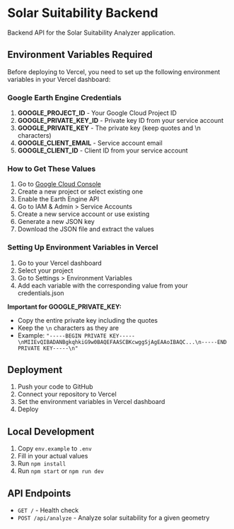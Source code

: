 # Solar Suitability Backend

Backend API for the Solar Suitability Analyzer application.

## Environment Variables Required

Before deploying to Vercel, you need to set up the following environment variables in your Vercel dashboard:

### Google Earth Engine Credentials

1. **GOOGLE_PROJECT_ID** - Your Google Cloud Project ID
2. **GOOGLE_PRIVATE_KEY_ID** - Private key ID from your service account
3. **GOOGLE_PRIVATE_KEY** - The private key (keep quotes and \n characters)
4. **GOOGLE_CLIENT_EMAIL** - Service account email
5. **GOOGLE_CLIENT_ID** - Client ID from your service account

### How to Get These Values

1. Go to [Google Cloud Console](https://console.cloud.google.com/)
2. Create a new project or select existing one
3. Enable the Earth Engine API
4. Go to IAM & Admin > Service Accounts
5. Create a new service account or use existing
6. Generate a new JSON key
7. Download the JSON file and extract the values

### Setting Up Environment Variables in Vercel

1. Go to your Vercel dashboard
2. Select your project
3. Go to Settings > Environment Variables
4. Add each variable with the corresponding value from your credentials.json

**Important for GOOGLE_PRIVATE_KEY:**

- Copy the entire private key including the quotes
- Keep the `\n` characters as they are
- Example: `"-----BEGIN PRIVATE KEY-----\nMIIEvQIBADANBgkqhkiG9w0BAQEFAASCBKcwggSjAgEAAoIBAQC...\n-----END PRIVATE KEY-----\n"`

## Deployment

1. Push your code to GitHub
2. Connect your repository to Vercel
3. Set the environment variables in Vercel dashboard
4. Deploy

## Local Development

1. Copy `env.example` to `.env`
2. Fill in your actual values
3. Run `npm install`
4. Run `npm start` or `npm run dev`

## API Endpoints

- `GET /` - Health check
- `POST /api/analyze` - Analyze solar suitability for a given geometry
